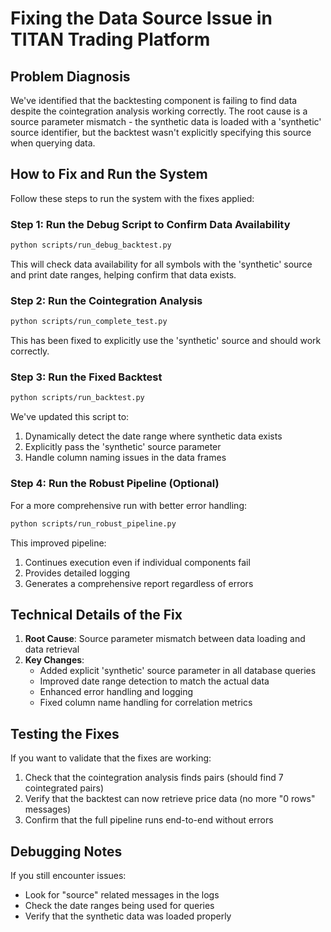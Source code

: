 # Fixing the Data Source Issue in TITAN Trading Platform

## Problem Diagnosis

We've identified that the backtesting component is failing to find data despite the cointegration analysis working correctly. The root cause is a source parameter mismatch - the synthetic data is loaded with a 'synthetic' source identifier, but the backtest wasn't explicitly specifying this source when querying data.

## How to Fix and Run the System

Follow these steps to run the system with the fixes applied:

### Step 1: Run the Debug Script to Confirm Data Availability

```bash
python scripts/run_debug_backtest.py
```

This will check data availability for all symbols with the 'synthetic' source and print date ranges, helping confirm that data exists.

### Step 2: Run the Cointegration Analysis 

```bash
python scripts/run_complete_test.py
```

This has been fixed to explicitly use the 'synthetic' source and should work correctly.

### Step 3: Run the Fixed Backtest

```bash
python scripts/run_backtest.py
```

We've updated this script to:
1. Dynamically detect the date range where synthetic data exists
2. Explicitly pass the 'synthetic' source parameter 
3. Handle column naming issues in the data frames

### Step 4: Run the Robust Pipeline (Optional)

For a more comprehensive run with better error handling:

```bash
python scripts/run_robust_pipeline.py
```

This improved pipeline:
1. Continues execution even if individual components fail
2. Provides detailed logging
3. Generates a comprehensive report regardless of errors

## Technical Details of the Fix

1. **Root Cause**: Source parameter mismatch between data loading and data retrieval
2. **Key Changes**:
   - Added explicit 'synthetic' source parameter in all database queries
   - Improved date range detection to match the actual data
   - Enhanced error handling and logging
   - Fixed column name handling for correlation metrics

## Testing the Fixes

If you want to validate that the fixes are working:

1. Check that the cointegration analysis finds pairs (should find 7 cointegrated pairs)
2. Verify that the backtest can now retrieve price data (no more "0 rows" messages)
3. Confirm that the full pipeline runs end-to-end without errors

## Debugging Notes

If you still encounter issues:
- Look for "source" related messages in the logs
- Check the date ranges being used for queries
- Verify that the synthetic data was loaded properly
